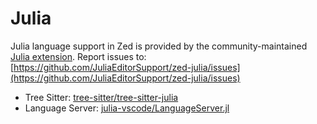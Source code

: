 # Julia

Julia language support in Zed is provided by the community-maintained [Julia extension](https://github.com/JuliaEditorSupport/zed-julia).
Report issues to: [https://github.com/JuliaEditorSupport/zed-julia/issues](https://github.com/JuliaEditorSupport/zed-julia/issues)

- Tree Sitter: [tree-sitter/tree-sitter-julia](https://github.com/tree-sitter/tree-sitter-julia)
- Language Server: [julia-vscode/LanguageServer.jl](https://github.com/julia-vscode/LanguageServer.jl)

<!--
TBD: Document Julia Installation
TBD: Julia REPL Setup instructions
-->
